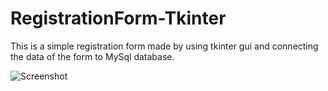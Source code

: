 # RegistrationForm-Tkinter
This is a simple registration form made by using tkinter gui and connecting the data of the form to MySql database.

![Screenshot](https://user-images.githubusercontent.com/85273165/132880180-c068dea5-de91-4c40-b084-dd5139b43410.png)
